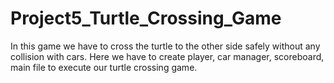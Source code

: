# Project5_Turtle_Crossing_Game
In this game we have to cross the turtle to the other side safely without any collision with cars.
Here we have to create player, car manager, scoreboard, main file to execute our turtle crossing game.
